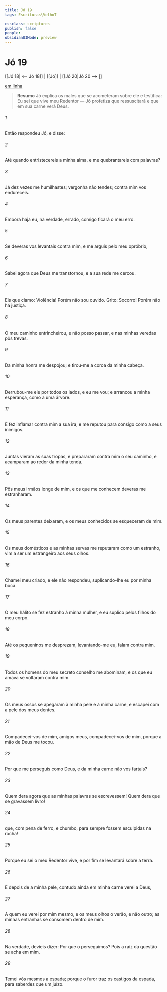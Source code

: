 ```yaml
---
title: Jó 19
tags: Escrituras\VelhoT

cssclass: scriptures
publish: false
people:
obsidianUIMode: preview
---
```


# Jó 19
[[Jó 18| <-- Jó 18]] | [[Jó]] | [[Jó 20|Jó 20 --> ]]

[em linha](https://churchofjesuschrist.org/study/scriptures/ot/job/19?lang=por)

> __Resumo__
Jó explica os males que se acometeram sobre ele e testifica: Eu sei que vive meu Redentor — Jó profetiza que ressuscitará e que em sua carne verá Deus.

###### 1 
Então respondeu Jó, e disse:

###### 2 
Até quando entristecereis a minha alma, e me quebrantareis com palavras?

###### 3 
Já dez vezes me humilhastes; vergonha não tendes; contra mim vos endureceis.

###### 4 
Embora haja eu, na verdade, errado, comigo ficará o meu erro.

###### 5 
Se deveras vos levantais contra mim, e me arguis pelo meu opróbrio,

###### 6 
Sabei agora que Deus  me transtornou, e  a sua rede me cercou.

###### 7 
Eis que clamo: Violência! Porém não sou ouvido. Grito: Socorro! Porém não há justiça.

###### 8 
O meu caminho entrincheirou, e  não posso passar, e nas minhas veredas pôs trevas.

###### 9 
Da minha honra me despojou; e tirou-me a coroa da minha cabeça.

###### 10 
Derrubou-me ele por todos os lados, e eu me vou; e arrancou a minha esperança, como a uma árvore.

###### 11 
E fez inflamar contra mim a sua ira, e me reputou para consigo como a seus inimigos.

###### 12 
Juntas vieram as suas tropas, e prepararam contra mim o seu caminho, e acamparam ao redor da minha tenda.

###### 13 
Pôs meus irmãos longe de mim, e os que me conhecem deveras me estranharam.

###### 14 
Os meus parentes  deixaram, e os meus conhecidos se esqueceram de mim.

###### 15 
Os meus domésticos e as minhas servas me reputaram como um estranho,  vim a ser um estrangeiro aos seus olhos.

###### 16 
Chamei meu criado, e ele não  respondeu, suplicando-lhe eu por minha  boca.

###### 17 
O meu hálito se fez estranho à minha mulher, e eu  suplico pelos filhos do meu corpo.

###### 18 
Até os pequeninos me desprezam,  levantando-me eu, falam contra mim.

###### 19 
Todos os homens do meu secreto conselho me abominam, e  os que eu amava se voltaram contra mim.

###### 20 
Os meus ossos se apegaram à minha pele e à minha carne, e escapei  com a pele dos meus dentes.

###### 21 
Compadecei-vos de mim, amigos meus, compadecei-vos de mim, porque a mão de Deus me tocou.

###### 22 
Por que me perseguis  como Deus, e da minha carne não vos fartais?

###### 23 
Quem  dera agora que as minhas palavras se escrevessem! Quem  dera que se gravassem  livro!

###### 24 
 que, com pena de ferro, e  chumbo, para sempre fossem esculpidas na rocha!

###### 25 
Porque eu sei  o meu Redentor vive, e  por fim se levantará sobre a terra.

###### 26 
E depois de  a minha pele, contudo ainda em minha carne verei a Deus,

###### 27 
A quem eu verei por mim mesmo, e os meus olhos o verão, e não outro;  as minhas entranhas se consomem dentro de mim.

###### 28 
Na verdade, devíeis dizer: Por que o perseguimos? Pois a raiz da questão se acha em mim.

###### 29 
Temei vós mesmos a espada; porque o furor traz os castigos da espada, para saberdes que  um juízo.

